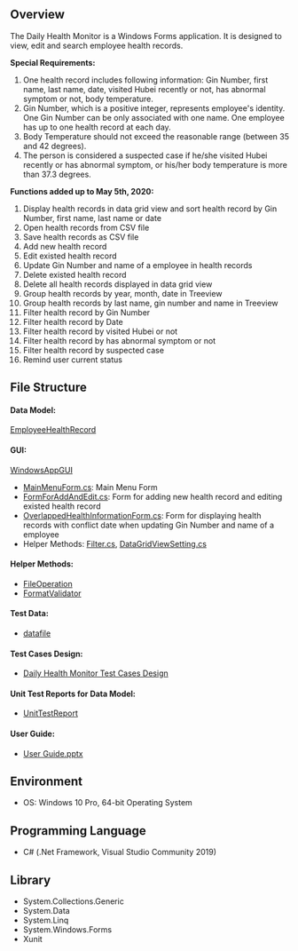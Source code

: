 ## **Overview**
The Daily Health Monitor is a Windows Forms application. It is designed to view, edit and search employee health records. 

**Special Requirements:**
1. One health record includes following information: Gin Number, first name, last name, date, visited Hubei recently or not, has abnormal symptom or not, body temperature. 
2. Gin Number, which is a positive integer, represents employee's identity. One Gin Number can be only associated with one name. 
One employee has up to one health record at each day. 
3. Body Temperature should not exceed the reasonable range (between 35 and 42 degrees). 
4. The person is considered a suspected case if he/she visited Hubei recently or has abnormal symptom, or his/her body temperature is more than 37.3 degrees.

**Functions added up to May 5th, 2020:**
1. Display health records in data grid view and sort health record by Gin Number, first name, last name or date
2. Open health records from CSV file
3. Save health records as CSV file
4. Add new health record 
5. Edit existed health record 
6. Update Gin Number and name of a employee in health records
7. Delete existed health record
8. Delete all health records displayed in data grid view
9. Group health records by year, month, date in Treeview
10. Group health records by last name, gin number and name in Treeview
11. Filter health record by Gin Number
12. Filter health record by Date
13. Filter health record by visited Hubei or not
14. Filter health record by has abnormal symptom or not
15. Filter health record by suspected case
15. Remind user current status

## **File Structure**

#### **Data Model:** 

[EmployeeHealthRecord](https://github.com/SZ559/HealthInformationWindowsApp/tree/master/EmployeeHealthRecord/EmployeeHealthRecord)

#### **GUI:** 

[WindowsAppGUI](https://github.com/SZ559/HealthInformationWindowsApp/tree/master/WindowsAppGUI)
+ [MainMenuForm.cs](https://github.com/SZ559/HealthInformationWindowsApp/blob/master/WindowsAppGUI/MainMenuForm.cs): Main Menu Form
+ [FormForAddAndEdit.cs](https://github.com/SZ559/HealthInformationWindowsApp/blob/master/WindowsAppGUI/FormForAddAndEdit.cs): Form for adding new health record and editing existed health record
+ [OverlappedHealthInformationForm.cs]( https://github.com/SZ559/HealthInformationWindowsApp/blob/master/WindowsAppGUI/OverlappedHealthInformationForm.cs): Form for displaying health records with conflict date when updating Gin Number and name of a employee
+ Helper Methods: [Filter.cs](https://github.com/SZ559/HealthInformationWindowsApp/blob/master/WindowsAppGUI/Filter.cs), 
[DataGridViewSetting.cs](https://github.com/SZ559/HealthInformationWindowsApp/blob/master/WindowsAppGUI/DataGridViewSetting.cs)
#### **Helper Methods:** 
+ [FileOperation](https://github.com/SZ559/HealthInformationWindowsApp/tree/master/FileOperation)
+ [FormatValidator](https://github.com/SZ559/HealthInformationWindowsApp/tree/master/FormatValidator)

#### **Test Data:** 

+ [datafile](https://github.com/SZ559/HealthInformationWindowsApp/tree/master/datafile)

#### **Test Cases Design:** 

+ [Daily Health Monitor Test Cases Design](https://github.com/SZ559/HealthInformationWindowsApp/blob/master/Daily%20Health%20Monitor%20Test%20Cases%20Design.jpg)

#### **Unit Test Reports for Data Model:** 
+ [UnitTestReport](https://github.com/SZ559/HealthInformationWindowsApp/tree/master/UnitTestReport)

#### **User Guide:** 
+ [User Guide.pptx](https://github.com/SZ559/HealthInformationWindowsApp/tree/master/User%20Guide)

## **Environment**
+ OS: Windows 10 Pro, 64-bit Operating System

## **Programming Language**
+ C# (.Net Framework, Visual Studio Community 2019)

## **Library**
+ System.Collections.Generic
+ System.Data
+ System.Linq
+ System.Windows.Forms
+ Xunit





